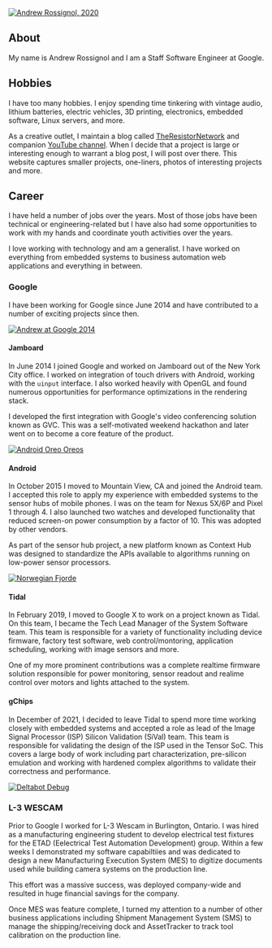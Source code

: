 [![Andrew Rossignol, 2020](res/about/aarossig_photo_2020_s.jpg#floatleft)](res/about/aarossig_photo_2020.jpg)

## About

My name is Andrew Rossignol and I am a Staff Software Engineer at Google.

## Hobbies

I have too many hobbies. I enjoy spending time tinkering with vintage audio,
lithium batteries, electric vehicles, 3D printing, electronics, embedded software,
Linux servers, and more.

As a creative outlet, I maintain a blog called [TheResistorNetwork](http://theresistornetwork.com) and companion [YouTube channel](http://youtube.com/c/TheResistorNetwork).
When I decide that a project is large or interesting enough to warrant a blog
post, I will post over there. This website captures smaller projects, one-liners,
photos of interesting projects and more.

## Career

I have held a number of jobs over the years. Most of those jobs have been
technical or engineering-related but I have also had some opportunities to
work with my hands and coordinate youth activities over the years.

I love working with technology and am a generalist. I have worked on everything
from embedded systems to business automation web applications and everything
in between.<br>

### Google

I have been working for Google since June 2014 and have contributed to a number
of exciting projects since then.

[![Andrew at Google 2014](res/about/aarossig_google_2014_m.jpg#floatright)](res/about/aarossig_google_2014.jpg)

#### Jamboard

In June 2014 I joined Google and worked on Jamboard out of the New York City
office. I worked on integration of touch drivers with Android, working with
the `uinput` interface. I also worked heavily with OpenGL and found numerous
opportunities for performance optimizations in the rendering stack.

I developed the first integration with Google's video conferencing solution
known as GVC. This was a self-motivated weekend hackathon and later went on
to become a core feature of the product.<br>

[![Android Oreo Oreos](res/about/android_oreo_m.jpg#floatleft)](res/about/android_oreo.jpg)

#### Android

In October 2015 I moved to Mountain View, CA and joined the Android team. I
accepted this role to apply my experience with embedded systems to the sensor
hubs of mobile phones. I was on the team for Nexus 5X/6P and Pixel 1 through 4.
I also launched two watches and developed functionality that reduced screen-on
power consumption by a factor of 10. This was adopted by other vendors.

As part of the sensor hub project, a new platform known as Context Hub was
designed to standardize the APIs available to algorithms running on low-power
sensor processors.<br>

[![Norwegian Fjorde](res/about/norway_fjorde_m.jpg#floatright)](res/about/norway_fjorde.jpg)

#### Tidal

In February 2019, I moved to Google X to work on a project known as Tidal. On
this team, I became the Tech Lead Manager of the System Software team. This
team is responsible for a variety of functionality including device firmware,
factory test software, web control/montoring, application scheduling, working
with image sensors and more.

One of my more prominent contributions was a complete realtime firmware solution
responsible for power monitoring, sensor readout and realime control over motors
and lights attached to the system.

#### gChips

In December of 2021, I decided to leave Tidal to spend more time working closely
with embedded systems and accepted a role as lead of the Image Signal Processor
(ISP) Silicon Validation (SiVal) team. This team is responsible for validating
the design of the ISP used in the Tensor SoC. This covers a large body  of work
including part characterization, pre-silicon emulation and working with hardened
complex algorithms to validate their correctness and performance.<br>

[![Deltabot Debug](res/about/deltabot_debug_m.jpg#floatleft)](res/about/deltabot_debug.jpg)

### L-3 WESCAM

Prior to Google I worked for L-3 Wescam in Burlington, Ontario. I was hired as
a manufacturing engineering student to develop electrical test fixtures for
the ETAD (Eelectrical Test Automation Development) group. Within a few weeks
I demonstrated my software capabiltiies and was dedicated to design a new
Manufacturing Execution System (MES) to digitize documents used while building
camera systems on the production line.

This effort was a massive success, was deployed company-wide and resulted in
huge financial savings for the company.

Once MES was feature complete, I turned my attention to a number of other
business applications including Shipment Management System (SMS) to manage the
shipping/receiving dock and AssetTracker to track tool calibration on the
production line.<br>
